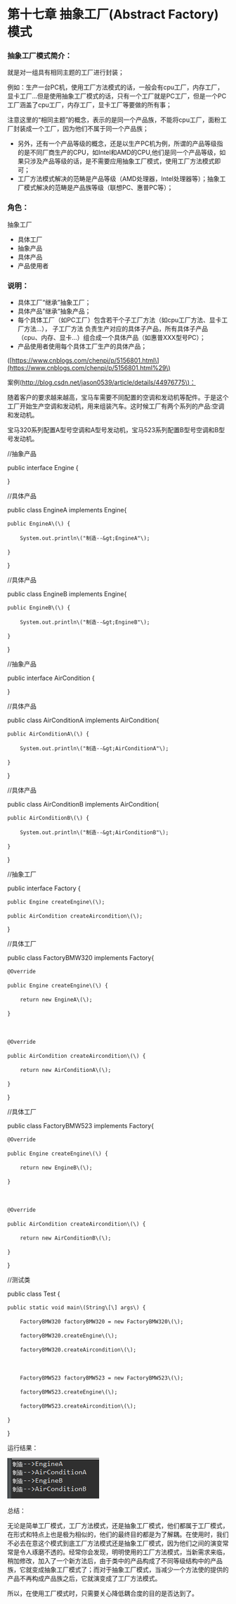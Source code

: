 # 第十七章 抽象工厂\(Abstract Factory\)模式

### 抽象工厂模式简介：

就是对一组具有相同主题的工厂进行封装；

例如：生产一台PC机，使用工厂方法模式的话，一般会有cpu工厂，内存工厂，显卡工厂...但是使用抽象工厂模式的话，只有一个工厂就是PC工厂，但是一个PC工厂涵盖了cpu工厂，内存工厂，显卡工厂等要做的所有事；

注意这里的“相同主题”的概念，表示的是同一个产品族，不能将cpu工厂，面粉工厂封装成一个工厂，因为他们不属于同一个产品族；

* 另外，还有一个产品等级的概念，还是以生产PC机为例，所谓的产品等级指的是不同厂商生产的CPU，如Intel和AMD的CPU,他们是同一个产品等级，如果只涉及产品等级的话，是不需要应用抽象工厂模式，使用工厂方法模式即可；
* 工厂方法模式解决的范畴是产品等级（AMD处理器，Intel处理器等）；抽象工厂模式解决的范畴是产品族等级（联想PC、惠普PC等）；

### 角色：

抽象工厂

* 具体工厂
* 抽象产品
* 具体产品
* 产品使用者

### 说明：

* 具体工厂“继承”抽象工厂；
* 具体产品”继承“抽象产品；
* 每个具体工厂（如PC工厂）包含若干个子工厂方法（如cpu工厂方法、显卡工厂方法...），
  子工厂方法
  负责生产对应的具体子产品，所有具体子产品（cpu、内存、显卡...）组合成一个具体产品（如惠普XXX型号PC）；
* 产品使用者使用每个具体工厂生产的具体产品；

\([https://www.cnblogs.com/chenpi/p/5156801.html\](https://www.cnblogs.com/chenpi/p/5156801.html%29\)

案例\([http://blog.csdn.net/jason0539/article/details/44976775\)：](http://blog.csdn.net/jason0539/article/details/44976775%29：)

随着客户的要求越来越高，宝马车需要不同配置的空调和发动机等配件。于是这个工厂开始生产空调和发动机，用来组装汽车。这时候工厂有两个系列的产品:空调和发动机。

宝马320系列配置A型号空调和A型号发动机，宝马523系列配置B型号空调和B型号发动机。

//抽象产品

public interface Engine {

}

//具体产品

public class EngineA implements Engine{

```
public EngineA\(\) {

    System.out.println\("制造--&gt;EngineA"\);

}
```

}

//具体产品

public class EngineB implements Engine{

```
public EngineB\(\) {

    System.out.println\("制造--&gt;EngineB"\);

}
```

}

//抽象产品

public interface AirCondition {

}

//具体产品

public class AirConditionA implements AirCondition{

```
public AirConditionA\(\) {

    System.out.println\("制造--&gt;AirConditionA"\);

}
```

}

//具体产品

public class AirConditionB implements AirCondition{

```
public AirConditionB\(\) {

    System.out.println\("制造--&gt;AirConditionB"\);

}
```

}

//抽象工厂

public interface Factory {

```
public Engine createEngine\(\);

public AirCondition createAircondition\(\);
```

}

//具体工厂

public class FactoryBMW320 implements Factory{

```
@Override

public Engine createEngine\(\) {

    return new EngineA\(\);

}



@Override

public AirCondition createAircondition\(\) {

    return new AirConditionA\(\);

}
```

}

//具体工厂

public class FactoryBMW523 implements Factory{

```
@Override

public Engine createEngine\(\) {

    return new EngineB\(\);

}



@Override

public AirCondition createAircondition\(\) {

    return new AirConditionB\(\);

}
```

}

//测试类

public class Test {

```
public static void main\(String\[\] args\) {

    FactoryBMW320 factoryBMW320 = new FactoryBMW320\(\);

    factoryBMW320.createEngine\(\);

    factoryBMW320.createAircondition\(\);



    FactoryBMW523 factoryBMW523 = new FactoryBMW523\(\);

    factoryBMW523.createEngine\(\);

    factoryBMW523.createAircondition\(\);

}
```

}

运行结果：

![](/assets/image17_1.png)

总结：

无论是简单工厂模式，工厂方法模式，还是抽象工厂模式，他们都属于工厂模式，在形式和特点上也是极为相似的，他们的最终目的都是为了解耦。在使用时，我们不必去在意这个模式到底工厂方法模式还是抽象工厂模式，因为他们之间的演变常常是令人琢磨不透的。经常你会发现，明明使用的工厂方法模式，当新需求来临，稍加修改，加入了一个新方法后，由于类中的产品构成了不同等级结构中的产品族，它就变成抽象工厂模式了；而对于抽象工厂模式，当减少一个方法使的提供的产品不再构成产品族之后，它就演变成了工厂方法模式。

所以，在使用工厂模式时，只需要关心降低耦合度的目的是否达到了。

